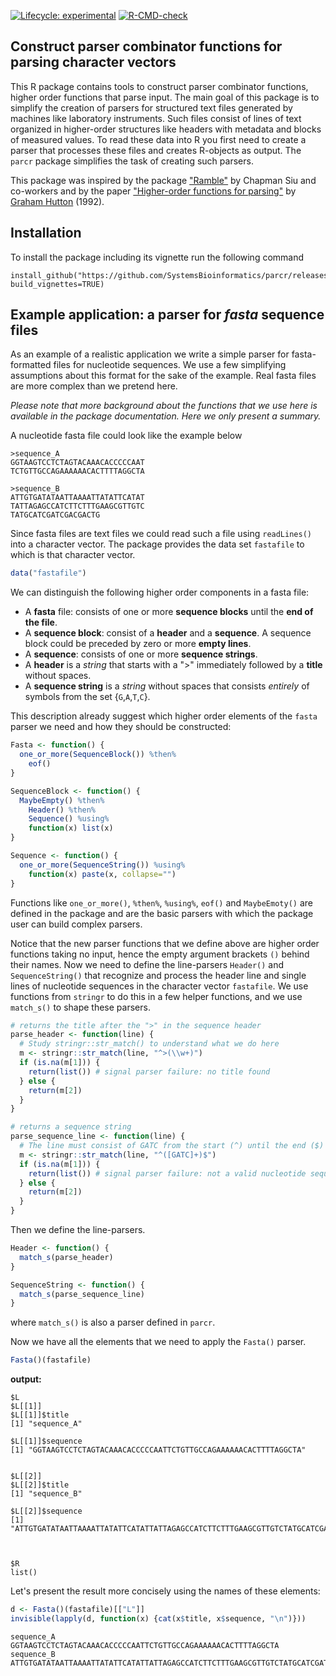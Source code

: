 <!-- badges: start -->
[![Lifecycle: experimental](https://img.shields.io/badge/lifecycle-experimental-orange.svg)](https://lifecycle.r-lib.org/articles/stages.html#experimental)
[![R-CMD-check](https://github.com/SystemsBioinformatics/parcr/actions/workflows/R-CMD-check.yaml/badge.svg)](https://github.com/SystemsBioinformatics/parcr/actions/workflows/R-CMD-check.yaml)
<!-- badges: end -->

## Construct parser combinator functions for parsing character vectors

This R package contains tools to construct parser combinator functions, higher 
order functions that parse input. The main goal of this package is to simplify
the creation of parsers for structured text files generated by machines like
laboratory instruments. Such files consist of lines of text organized in 
higher-order structures like headers with metadata and blocks of measured 
values. To read these data into R you first need to create a parser that 
processes these files and creates R-objects as output. The `parcr` package
simplifies the task of creating such parsers.

This package was inspired by the package 
["Ramble"](https://github.com/chappers/Ramble) by Chapman Siu and co-workers 
and by the paper
["Higher-order functions for parsing"](https://doi.org/10.1017/S0956796800000411) 
by [Graham Hutton](https://orcid.org/0000-0001-9584-5150) (1992).

## Installation

To install the package including its vignette run the following command

```
install_github("https://github.com/SystemsBioinformatics/parcr/releases/latest", build_vignettes=TRUE)
```

## Example application: a parser for *fasta* sequence files

As an example of a realistic application we write a simple parser for 
fasta-formatted files for nucleotide sequences. We use a few simplifying 
assumptions about this format for the sake of the example. Real fasta files are
more complex than we pretend here.

*Please note that more background about the functions that we use here is 
available in the package documentation. Here we only present a summary.*

A nucleotide fasta file could look like the example below

```
>sequence_A
GGTAAGTCCTCTAGTACAAACACCCCCAAT
TCTGTTGCCAGAAAAAACACTTTTAGGCTA

>sequence_B
ATTGTGATATAATTAAAATTATATTCATAT
TATTAGAGCCATCTTCTTTGAAGCGTTGTC
TATGCATCGATCGACGACTG
```

Since fasta files are text files we could read such a file using `readLines()`
into a character vector. The package provides the data set `fastafile` to
which is that character vector.

```r
data("fastafile")
```

We can distinguish the following higher order components in a fasta file:
 
- A **fasta** file: consists of one or more **sequence blocks** until the 
  **end of the file**.
- A **sequence block**: consist of a **header** and a **sequence**. A 
  sequence block could be preceded by zero or more **empty lines**.
- A **sequence**: consists of one or more **sequence strings**.
- A **header** is a *string* that starts with a ">" immediately followed by
  a **title** without spaces.
- A **sequence string** is a *string* without spaces that consists *entirely* 
  of symbols from the set {`G`,`A`,`T`,`C`}.

This description already suggest which higher order elements of the `fasta` 
parser we need and how they should be constructed:

```r
Fasta <- function() {
  one_or_more(SequenceBlock()) %then%
    eof()
}

SequenceBlock <- function() {
  MaybeEmpty() %then% 
    Header() %then% 
    Sequence() %using%
    function(x) list(x)
}

Sequence <- function() {
  one_or_more(SequenceString()) %using% 
    function(x) paste(x, collapse="")
}
```

Functions like `one_or_more()`, `%then%`, `%using%`, `eof()` and
`MaybeEmoty()` are defined in the package and are the basic parsers with
which the package user can build complex parsers.

Notice that the new parser functions that we define above are higher order 
functions taking no input, hence the empty argument brackets `()` behind their
names. Now we need to define the line-parsers `Header()` and `SequenceString()`
that recognize and process the header line and single lines of nucleotide 
sequences in the character vector `fastafile`. We use functions from
`stringr` to do this in a few helper functions, and we use `match_s()` to shape
these parsers.

```r
# returns the title after the ">" in the sequence header
parse_header <- function(line) {
  # Study stringr::str_match() to understand what we do here
  m <- stringr::str_match(line, "^>(\\w+)")
  if (is.na(m[1])) {
    return(list()) # signal parser failure: no title found
  } else {
    return(m[2])
  }
}

# returns a sequence string
parse_sequence_line <- function(line) {
  # The line must consist of GATC from the start (^) until the end ($)
  m <- stringr::str_match(line, "^([GATC]+)$")
  if (is.na(m[1])) {
    return(list()) # signal parser failure: not a valid nucleotide sequence string
  } else {
    return(m[2])
  }
}
```

Then we define the line-parsers.

```r
Header <- function() {
  match_s(parse_header)
}

SequenceString <- function() {
  match_s(parse_sequence_line)
}
```
where `match_s()` is also a parser defined in `parcr`.

Now we have all the elements that we need to apply the `Fasta()` parser.

```r
Fasta()(fastafile)
```

**output:**

```
$L
$L[[1]]
$L[[1]]$title
[1] "sequence_A"

$L[[1]]$sequence
[1] "GGTAAGTCCTCTAGTACAAACACCCCCAATTCTGTTGCCAGAAAAAACACTTTTAGGCTA"


$L[[2]]
$L[[2]]$title
[1] "sequence_B"

$L[[2]]$sequence
[1] "ATTGTGATATAATTAAAATTATATTCATATTATTAGAGCCATCTTCTTTGAAGCGTTGTCTATGCATCGATCGACGACTG"



$R
list()
```

Let's present the result more concisely using the names of these elements:

```r
d <- Fasta()(fastafile)[["L"]]
invisible(lapply(d, function(x) {cat(x$title, x$sequence, "\n")}))
```

```
sequence_A GGTAAGTCCTCTAGTACAAACACCCCCAATTCTGTTGCCAGAAAAAACACTTTTAGGCTA 
sequence_B ATTGTGATATAATTAAAATTATATTCATATTATTAGAGCCATCTTCTTTGAAGCGTTGTCTATGCATCGATCGACGACTG 
```
